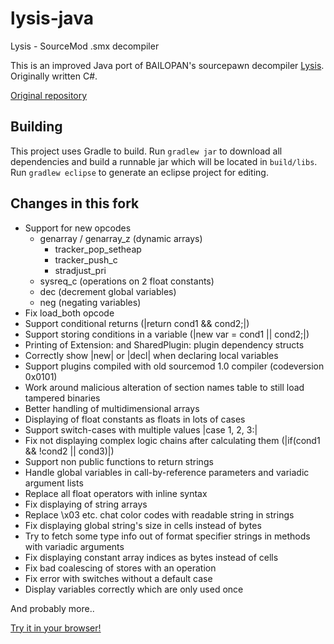 lysis-java
==========

Lysis - SourceMod .smx decompiler

This is an improved Java port of BAILOPAN's sourcepawn decompiler [Lysis](https://forums.alliedmods.net/showthread.php?t=170898).
Originally written C#.

[Original repository](https://hg.alliedmods.net/users/dvander_alliedmods.net/lysis/)

## Building
This project uses Gradle to build. Run `gradlew jar` to download all dependencies and build a runnable jar which will be located in `build/libs`.
Run `gradlew eclipse` to generate an eclipse project for editing.

## Changes in this fork
* Support for new opcodes
  * genarray / genarray_z (dynamic arrays)
    * tracker_pop_setheap
    * tracker_push_c
    * stradjust_pri
  * sysreq_c (operations on 2 float constants)
  * dec (decrement global variables)
  * neg (negating variables)
* Fix load_both opcode
* Support conditional returns (|return cond1 && cond2;|)
* Support storing conditions in a variable (|new var = cond1 || cond2;|)
* Printing of Extension: and SharedPlugin: plugin dependency structs
* Correctly show |new| or |decl| when declaring local variables
* Support plugins compiled with old sourcemod 1.0 compiler (codeversion 0x0101)
* Work around malicious alteration of section names table to still load tampered binaries
* Better handling of multidimensional arrays
* Displaying of float constants as floats in lots of cases
* Support switch-cases with multiple values |case 1, 2, 3:|
* Fix not displaying complex logic chains after calculating them (|if(cond1 && !cond2 || cond3)|)
* Support non public functions to return strings
* Handle global variables in call-by-reference parameters and variadic argument lists
* Replace all float operators with inline syntax
* Fix displaying of string arrays
* Replace \x03 etc. chat color codes with readable string in strings
* Fix displaying global string's size in cells instead of bytes
* Try to fetch some type info out of format specifier strings in methods with variadic arguments
* Fix displaying constant array indices as bytes instead of cells
* Fix bad coalescing of stores with an operation
* Fix error with switches without a default case
* Display variables correctly which are only used once

And probably more..

[Try it in your browser!](http://headlinedev.xyz/lysis/)